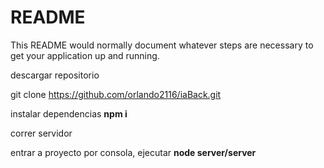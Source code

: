 # README #


This README would normally document whatever steps are necessary to get your application up and running.

descargar repositorio

git clone https://github.com/orlando2116/iaBack.git

instalar dependencias
<b>npm i</b>

correr servidor

entrar a proyecto por consola, ejecutar
<b>node server/server</b>
